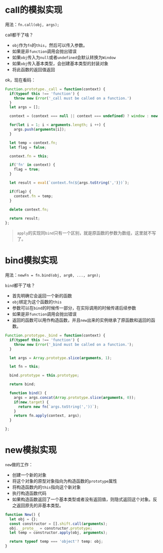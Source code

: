 # call的模拟实现
用法：`fn.call(obj, args);`

call都干了啥？
+ `obj`作为`fn`的`this`，然后可以传入参数。
+ 如果是非`function`调用会抛出错误
+ 如果`obj`传入为`null`或者`undefined`会默认转换为`Window`
+ 如果`obj`传入基本类型，会创建基本类型的封装对象
+ 将此函数的返回值返回

ok，现在看码：
```JavaScript
Function.prototype._call = function(context) {
  if(typeof this !== 'function') {
    throw new Error('_call must be called on a function.')
  }
  let args = [];

  context = (context === null || context === undefined) ? window : new Object(context);

  for(let i = 1; i < arguments.length; i ++) {
    args.push(arguments[i]);
  }

  let temp = context.fn;
  let flag = false;

  context.fn = this;

  if('fn' in context) {
    flag = true;
  }

  let result = eval(`context.fn(${args.toString(',')})`);

  if(flag) {
    context.fn = temp;
  }
  
  delete context.fn;

  return result;
};
```
> `apply`的实现同`bind`只有一个区别，就是原函数的参数为数组，这里就不写了。

# bind模拟实现
用法：`newFn = fn.bind(obj, arg0, ..., argn);`

`bind`都干了啥？
+ 首先明确它会返回一个新的函数
+ `obj`绑定为这个函数的`this`
+ 参数可以在`bind`的时候传一部分，在实际调用的时候传递后续参数
+ 如果是非`function`调用会抛出错误
+ 返回的函数可以用作构造函数，并且`new`出来的实例继承了原函数和返回的函数。

```JavaScript
Function.prototype._bind = function(context) {
  if(typeof this !== 'function') {
    throw new Error('_bind must be called on a function.');
  }

  let args = Array.prototype.slice(arguments, 1);

  let fn = this;

  bind.prototype = this.prototype;

  return bind;

  function bind() {
    args = args.concat(Array.prototype.slice(arguments, 0));
    if(new.target) {
      return new fn(`args.toString(','))`);
    }
    return fn.apply(context, args);
  }

};
```

# new模拟实现
`new`做的工作：
+ 创建一个新的对象
+ 将这个对象的原型对象指向为构造函数的`prototype`属性
+ 将构造函数内的`this`指向这个新对象
+ 执行构造函数代码
+ 如果构造函数返回了一个基本类型或者没有返回值，则隐式返回这个对象。反之返回原先的非基本类型。

```JavaScript
function New() {
  let obj = {};
  const constructor = [].shift.call(arguments);
  obj.__proto__ = constructor.prototype;
  let temp = constructor.apply(obj, arguments);

  return typeof temp === 'object'? temp: obj;
}
```